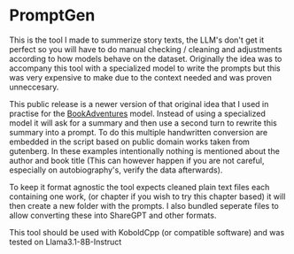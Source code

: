 # PromptGen

This is the tool I made to summerize story texts, the LLM's don't get it perfect so you will have to do manual checking / cleaning and adjustments according to how models behave on the dataset.
Originally the idea was to accompany this tool with a specialized model to write the prompts but this was very expensive to make due to the context needed and was proven unneccesary.

This public release is a newer version of that original idea that I used in practise for the [BookAdventures](https://huggingface.co/KoboldAI/Llama-3.1-8B-BookAdventures) model. Instead of using a specialized model it will ask for a summary and then use a second turn to rewrite this summary into a prompt. To do this multiple handwritten conversion are embedded in the script based on public domain works taken from gutenberg. In these examples intentionally nothing is mentioned about the author and book title (This can however happen if you are not careful, especially on autobiography's, verify the data afterwards).

To keep it format agnostic the tool expects cleaned plain text files each containing one work, (or chapter if you wish to try this chapter based) it will then create a new folder with the prompts. I also bundled seperate files to allow converting these into ShareGPT and other formats.

This tool should be used with KoboldCpp (or compatible software) and was tested on Llama3.1-8B-Instruct
